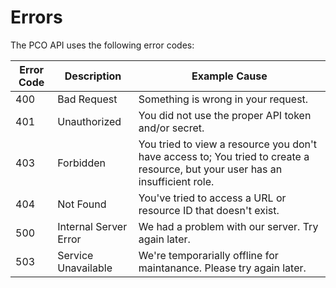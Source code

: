 # Errors

The PCO API uses the following error codes:

Error Code | Description           | Example Cause
---------- | --------------------- | -------------
400        | Bad Request           | Something is wrong in your request.
401        | Unauthorized          | You did not use the proper API token and/or secret.
403        | Forbidden             | You tried to view a resource you don't have access to; You tried to create a resource, but your user has an insufficient role.
404        | Not Found             | You've tried to access a URL or resource ID that doesn't exist.
500        | Internal Server Error | We had a problem with our server. Try again later.
503        | Service Unavailable   | We're temporarially offline for maintanance. Please try again later.
